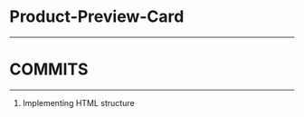 # Product-Preview-Card

----------------------------------
# COMMITS
----------------------------------
1. Implementing HTML structure
